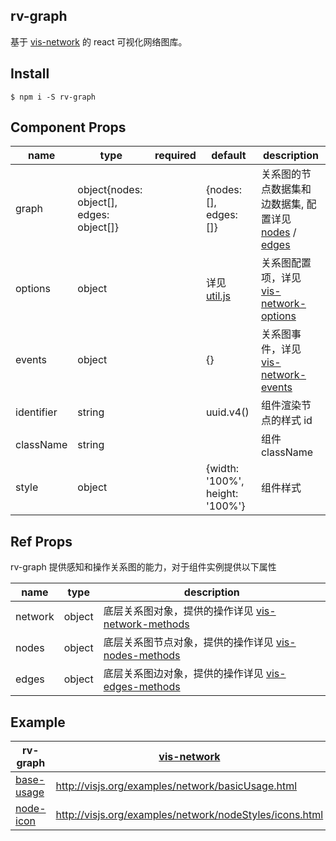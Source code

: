 ## rv-graph

基于 [vis-network](http://visjs.org/docs/network/) 的 react 可视化网络图库。

## Install

```shell
$ npm i -S rv-graph
```

## Component Props

| name       | type                                     | required | default                                                                      | description                                                                                                                                  |
| ---------- | ---------------------------------------- | -------- | ---------------------------------------------------------------------------- | -------------------------------------------------------------------------------------------------------------------------------------------- |
| graph      | object{nodes: object[], edges: object[]} |          | {nodes: [], edges: []}                                                       | 关系图的节点数据集和边数据集, 配置详见 [nodes](http://visjs.org/docs/network/nodes.html) / [edges](http://visjs.org/docs/network/edges.html) |
| options    | object                                   |          | 详见 [util.js](https://github.com/DelBlank/rv-graph/blob/master/src/util.js) | 关系图配置项，详见 [vis-network-options](http://visjs.org/docs/network/#options)                                                             |
| events     | object                                   |          | {}                                                                           | 关系图事件，详见 [vis-network-events](http://visjs.org/docs/network/#Events)                                                                 |
| identifier | string                                   |          | uuid.v4()                                                                    | 组件渲染节点的样式 id                                                                                                                        |
| className  | string                                   |          |                                                                              | 组件 className                                                                                                                               |
| style      | object                                   |          | {width: '100%', height: '100%'}                                              | 组件样式                                                                                                                                     |

## Ref Props

rv-graph 提供感知和操作关系图的能力，对于组件实例提供以下属性

| name    | type   | description                                                                                    |
| ------- | ------ | ---------------------------------------------------------------------------------------------- |
| network | object | 底层关系图对象，提供的操作详见 [vis-network-methods](http://visjs.org/docs/network/#methods)   |
| nodes   | object | 底层关系图节点对象，提供的操作详见 [vis-nodes-methods](http://visjs.org/docs/network/#methods) |
| edges   | object | 底层关系图边对象，提供的操作详见 [vis-edges-methods](http://visjs.org/docs/network/#methods)   |

## Example

| rv-graph                                                                         | [vis-network](http://visjs.org/network_examples.html)   |
| -------------------------------------------------------------------------------- | ------------------------------------------------------- |
| [base-usage](https://github.com/DelBlank/rv-graph/blob/master/demo/base-demo.js) | http://visjs.org/examples/network/basicUsage.html       |
| [node-icon](https://github.com/DelBlank/rv-graph/blob/master/demo/node-icon.js)  | http://visjs.org/examples/network/nodeStyles/icons.html |
